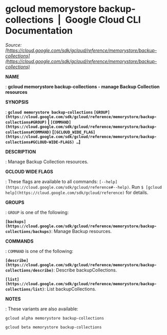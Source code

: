# gcloud memorystore backup-collections  |  Google Cloud CLI Documentation

*Source: [https://cloud.google.com/sdk/gcloud/reference/memorystore/backup-collections](https://cloud.google.com/sdk/gcloud/reference/memorystore/backup-collections)*

**NAME**

: **gcloud memorystore backup-collections - manage Backup Collection resources**

**SYNOPSIS**

: **`gcloud memorystore backup-collections` `[GROUP](https://cloud.google.com/sdk/gcloud/reference/memorystore/backup-collections#GROUP)` | `[COMMAND](https://cloud.google.com/sdk/gcloud/reference/memorystore/backup-collections#COMMAND)` [`[GCLOUD_WIDE_FLAG](https://cloud.google.com/sdk/gcloud/reference/memorystore/backup-collections#GCLOUD-WIDE-FLAGS) …`]**

**DESCRIPTION**

: Manage Backup Collection resources.

**GCLOUD WIDE FLAGS**

: These flags are available to all commands: `[--help](https://cloud.google.com/sdk/gcloud/reference#--help)`.
Run `$ [gcloud help](https://cloud.google.com/sdk/gcloud/reference)` for details.

**GROUPS**

: ``GROUP`` is one of the following:

**`[backups](https://cloud.google.com/sdk/gcloud/reference/memorystore/backup-collections/backups)`**:
Manage Backup resources.

**COMMANDS**

: ``COMMAND`` is one of the following:

**`[describe](https://cloud.google.com/sdk/gcloud/reference/memorystore/backup-collections/describe)`**:
Describe backupCollections.

**`[list](https://cloud.google.com/sdk/gcloud/reference/memorystore/backup-collections/list)`**:
List backupCollections.

**NOTES**

: These variants are also available:

```
gcloud alpha memorystore backup-collections
```

```
gcloud beta memorystore backup-collections
```